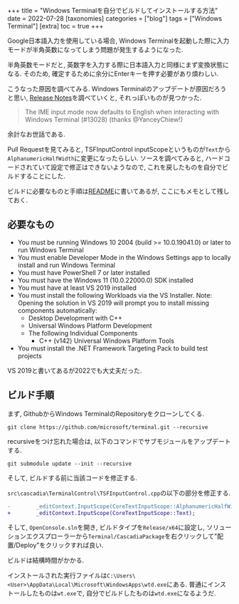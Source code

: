 +++
title = "Windows Terminalを自分でビルドしてインストールする方法"
date = 2022-07-28
[taxonomies]
categories = ["blog"]
tags = ["Windows Terminal"]
[extra]
toc = true
+++

Google日本語入力を使用している場合, Windows Terminalを起動した際に入力モードが半角英数になってしまう問題が発生するようになった.

半角英数モードだと, 英数字を入力する際に日本語入力と同様にまず変換状態になる.
そのため, 確定するために余分にEnterキーを押す必要があり煩わしい.

こうなった原因を調べてみる.
Windows Terminalのアップデートが原因だろうと思い, [Release Notes](https://github.com/microsoft/terminal/releases)を調べていくと, それっぽいものが見つかった.

> The IME input mode now defaults to English when interacting with Windows Terminal (#13028) (thanks @YanceyChiew!)

余計なお世話である.

Pull Requestを見てみると, TSFInputControl inputScopeというものが`Text`から`AlphanumericHalfWidth`に変更になったらしい.
ソースを調べてみると, ハードコードされていて設定で修正はできないようなので, これを戻したものを自分でビルドすることにした.

ビルドに必要なものと手順は[README](https://github.com/microsoft/terminal)に書いてあるが, ここにもメモとして残しておく.

## 必要なもの

* You must be running Windows 10 2004 (build >= 10.0.19041.0) or later to run Windows Terminal
* You must enable Developer Mode in the Windows Settings app to locally install and run Windows Terminal
* You must have PowerShell 7 or later installed
* You must have the Windows 11 (10.0.22000.0) SDK installed
* You must have at least VS 2019 installed
* You must install the following Workloads via the VS Installer. Note: Opening the solution in VS 2019 will prompt you to install missing components automatically:
    * Desktop Development with C++
    * Universal Windows Platform Development
    * The following Individual Components
        * C++ (v142) Universal Windows Platform Tools
* You must install the .NET Framework Targeting Pack to build test projects

VS 2019と書いてあるが2022でも大丈夫だった.

## ビルド手順

まず, GithubからWindows TerminalのRepositoryをクローンしてくる.

```
git clone https://github.com/microsoft/terminal.git --recursive
```
    
recursiveをつけ忘れた場合は, 以下のコマンドでサブモジュールをアップデートする.

```
git submodule update --init --recursive
```

そして, ビルドする前に当該コードを修正する.

`src\cascadia\TerminalControl\TSFInputControl.cpp`の以下の部分を修正する.

```diff
-        _editContext.InputScope(CoreTextInputScope::AlphanumericHalfWidth);
+        _editContext.InputScope(CoreTextInputScope::Text);
```

そして, `OpenConsole.sln`を開き, ビルドタイプを`Release/x64`に設定し, ソリューションエクスプローラーから`Terminal/CascadiaPackage`を右クリックして"配置/Deploy"をクリックすれば良い.

ビルドは結構時間がかかる.

インストールされた実行ファイルは`C:\Users\<User>\AppData\Local\Microsoft\WindowsApps\wtd.exe`にある.
普通にインストールしたものは`wt.exe`で, 自分でビルドしたものは`wtd.exe`になるようだ.
